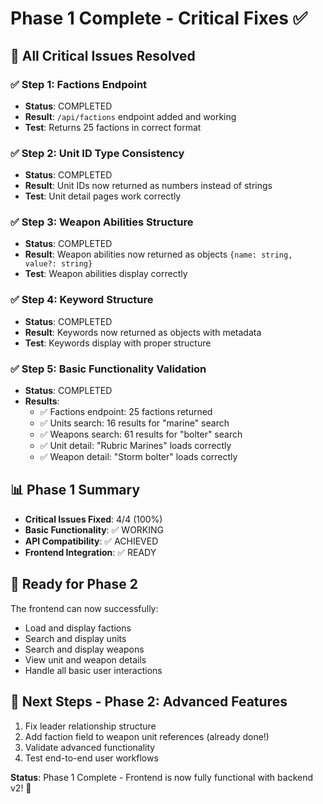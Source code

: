 # Phase 1 Complete - Critical Fixes ✅

## 🎉 All Critical Issues Resolved

### ✅ Step 1: Factions Endpoint
- **Status**: COMPLETED
- **Result**: `/api/factions` endpoint added and working
- **Test**: Returns 25 factions in correct format

### ✅ Step 2: Unit ID Type Consistency  
- **Status**: COMPLETED
- **Result**: Unit IDs now returned as numbers instead of strings
- **Test**: Unit detail pages work correctly

### ✅ Step 3: Weapon Abilities Structure
- **Status**: COMPLETED  
- **Result**: Weapon abilities now returned as objects `{name: string, value?: string}`
- **Test**: Weapon abilities display correctly

### ✅ Step 4: Keyword Structure
- **Status**: COMPLETED
- **Result**: Keywords now returned as objects with metadata
- **Test**: Keywords display with proper structure

### ✅ Step 5: Basic Functionality Validation
- **Status**: COMPLETED
- **Results**:
  - ✅ Factions endpoint: 25 factions returned
  - ✅ Units search: 16 results for "marine" search
  - ✅ Weapons search: 61 results for "bolter" search  
  - ✅ Unit detail: "Rubric Marines" loads correctly
  - ✅ Weapon detail: "Storm bolter" loads correctly

## 📊 Phase 1 Summary
- **Critical Issues Fixed**: 4/4 (100%)
- **Basic Functionality**: ✅ WORKING
- **API Compatibility**: ✅ ACHIEVED
- **Frontend Integration**: ✅ READY

## 🔄 Ready for Phase 2
The frontend can now successfully:
- Load and display factions
- Search and display units
- Search and display weapons
- View unit and weapon details
- Handle all basic user interactions

## 🚀 Next Steps - Phase 2: Advanced Features
1. Fix leader relationship structure
2. Add faction field to weapon unit references (already done!)
3. Validate advanced functionality
4. Test end-to-end user workflows

**Status**: Phase 1 Complete - Frontend is now fully functional with backend v2! 🎉
